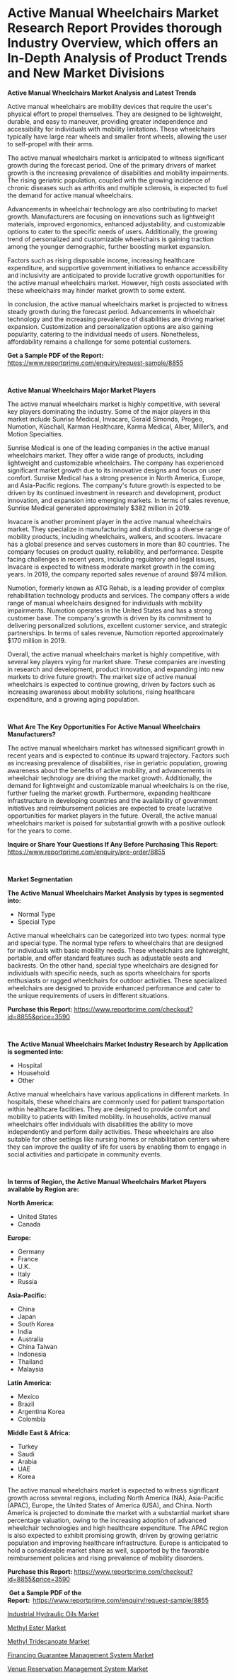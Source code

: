 <p><h1>Active Manual Wheelchairs Market Research Report Provides thorough Industry Overview, which offers an In-Depth Analysis of Product Trends and New Market Divisions</h1></p><p><strong>Active Manual Wheelchairs Market Analysis and Latest Trends</strong></p>
<p><p>Active manual wheelchairs are mobility devices that require the user's physical effort to propel themselves. They are designed to be lightweight, durable, and easy to maneuver, providing greater independence and accessibility for individuals with mobility limitations. These wheelchairs typically have large rear wheels and smaller front wheels, allowing the user to self-propel with their arms.</p><p>The active manual wheelchairs market is anticipated to witness significant growth during the forecast period. One of the primary drivers of market growth is the increasing prevalence of disabilities and mobility impairments. The rising geriatric population, coupled with the growing incidence of chronic diseases such as arthritis and multiple sclerosis, is expected to fuel the demand for active manual wheelchairs.</p><p>Advancements in wheelchair technology are also contributing to market growth. Manufacturers are focusing on innovations such as lightweight materials, improved ergonomics, enhanced adjustability, and customizable options to cater to the specific needs of users. Additionally, the growing trend of personalized and customizable wheelchairs is gaining traction among the younger demographic, further boosting market expansion.</p><p>Factors such as rising disposable income, increasing healthcare expenditure, and supportive government initiatives to enhance accessibility and inclusivity are anticipated to provide lucrative growth opportunities for the active manual wheelchairs market. However, high costs associated with these wheelchairs may hinder market growth to some extent.</p><p>In conclusion, the active manual wheelchairs market is projected to witness steady growth during the forecast period. Advancements in wheelchair technology and the increasing prevalence of disabilities are driving market expansion. Customization and personalization options are also gaining popularity, catering to the individual needs of users. Nonetheless, affordability remains a challenge for some potential customers.</p></p>
<p><strong>Get a Sample PDF of the Report:&nbsp;</strong> <a href="https://www.reportprime.com/enquiry/request-sample/8855">https://www.reportprime.com/enquiry/request-sample/8855</a></p>
<p>&nbsp;</p>
<p><strong>Active Manual Wheelchairs Major Market Players</strong></p>
<p><p>The active manual wheelchairs market is highly competitive, with several key players dominating the industry. Some of the major players in this market include Sunrise Medical, Invacare, Gerald Simonds, Progeo, Numotion, Küschall, Karman Healthcare, Karma Medical, Alber, Miller’s, and Motion Specialties.</p><p>Sunrise Medical is one of the leading companies in the active manual wheelchairs market. They offer a wide range of products, including lightweight and customizable wheelchairs. The company has experienced significant market growth due to its innovative designs and focus on user comfort. Sunrise Medical has a strong presence in North America, Europe, and Asia-Pacific regions. The company's future growth is expected to be driven by its continued investment in research and development, product innovation, and expansion into emerging markets. In terms of sales revenue, Sunrise Medical generated approximately $382 million in 2019.</p><p>Invacare is another prominent player in the active manual wheelchairs market. They specialize in manufacturing and distributing a diverse range of mobility products, including wheelchairs, walkers, and scooters. Invacare has a global presence and serves customers in more than 80 countries. The company focuses on product quality, reliability, and performance. Despite facing challenges in recent years, including regulatory and legal issues, Invacare is expected to witness moderate market growth in the coming years. In 2019, the company reported sales revenue of around $974 million.</p><p>Numotion, formerly known as ATG Rehab, is a leading provider of complex rehabilitation technology products and services. The company offers a wide range of manual wheelchairs designed for individuals with mobility impairments. Numotion operates in the United States and has a strong customer base. The company's growth is driven by its commitment to delivering personalized solutions, excellent customer service, and strategic partnerships. In terms of sales revenue, Numotion reported approximately $170 million in 2019.</p><p>Overall, the active manual wheelchairs market is highly competitive, with several key players vying for market share. These companies are investing in research and development, product innovation, and expanding into new markets to drive future growth. The market size of active manual wheelchairs is expected to continue growing, driven by factors such as increasing awareness about mobility solutions, rising healthcare expenditure, and a growing aging population.</p></p>
<p>&nbsp;</p>
<p><strong>What Are The Key Opportunities For Active Manual Wheelchairs Manufacturers?</strong></p>
<p><p>The active manual wheelchairs market has witnessed significant growth in recent years and is expected to continue its upward trajectory. Factors such as increasing prevalence of disabilities, rise in geriatric population, growing awareness about the benefits of active mobility, and advancements in wheelchair technology are driving the market growth. Additionally, the demand for lightweight and customizable manual wheelchairs is on the rise, further fueling the market growth. Furthermore, expanding healthcare infrastructure in developing countries and the availability of government initiatives and reimbursement policies are expected to create lucrative opportunities for market players in the future. Overall, the active manual wheelchairs market is poised for substantial growth with a positive outlook for the years to come.</p></p>
<p><strong>Inquire or Share Your Questions If Any Before Purchasing This Report:</strong> <a href="https://www.reportprime.com/enquiry/pre-order/8855">https://www.reportprime.com/enquiry/pre-order/8855</a></p>
<p>&nbsp;</p>
<p><strong>Market Segmentation</strong></p>
<p><strong>The Active Manual Wheelchairs Market Analysis by types is segmented into:</strong></p>
<p><ul><li>Normal Type</li><li>Special Type</li></ul></p>
<p><p>Active manual wheelchairs can be categorized into two types: normal type and special type. The normal type refers to wheelchairs that are designed for individuals with basic mobility needs. These wheelchairs are lightweight, portable, and offer standard features such as adjustable seats and backrests. On the other hand, special type wheelchairs are designed for individuals with specific needs, such as sports wheelchairs for sports enthusiasts or rugged wheelchairs for outdoor activities. These specialized wheelchairs are designed to provide enhanced performance and cater to the unique requirements of users in different situations.</p></p>
<p><strong>Purchase this Report:&nbsp;</strong><a href="https://www.reportprime.com/checkout?id=8855&price=3590">https://www.reportprime.com/checkout?id=8855&price=3590</a></p>
<p>&nbsp;</p>
<p><strong>The Active Manual Wheelchairs Market Industry Research by Application is segmented into:</strong></p>
<p><ul><li>Hospital</li><li>Household</li><li>Other</li></ul></p>
<p><p>Active manual wheelchairs have various applications in different markets. In hospitals, these wheelchairs are commonly used for patient transportation within healthcare facilities. They are designed to provide comfort and mobility to patients with limited mobility. In households, active manual wheelchairs offer individuals with disabilities the ability to move independently and perform daily activities. These wheelchairs are also suitable for other settings like nursing homes or rehabilitation centers where they can improve the quality of life for users by enabling them to engage in social activities and participate in community events.</p></p>
<p>&nbsp;</p>
<p><strong>In terms of Region, the Active Manual Wheelchairs Market Players available by Region are:</strong></p>
<p>
    <p> <strong> North America: </strong>
        <ul>
            <li>United States</li>
            <li>Canada</li>
        </ul>
        </p> 
    <p> <strong> Europe: </strong>
        <ul>
            <li>Germany</li>
            <li>France</li>
            <li>U.K.</li>
            <li>Italy</li>
            <li>Russia</li>
        </ul>
        </p> 
    <p> <strong> Asia-Pacific: </strong>
        <ul>
            <li>China</li>
            <li>Japan</li>
            <li>South Korea</li>
            <li>India</li>
            <li>Australia</li>
            <li>China Taiwan</li>
            <li>Indonesia</li>
            <li>Thailand</li>
            <li>Malaysia</li>
        </ul>
        </p> 
    <p> <strong> Latin America: </strong>
        <ul>
            <li>Mexico</li>
            <li>Brazil</li>
            <li>Argentina Korea</li>
            <li>Colombia</li>
        </ul>
        </p> 
    <p> <strong> Middle East & Africa: </strong>
        <ul>
            <li>Turkey</li>
            <li>Saudi</li>
            <li>Arabia</li>
            <li>UAE</li>
            <li>Korea</li>
        </ul>
    </p>
    </p>
<p><p>The active manual wheelchairs market is expected to witness significant growth across several regions, including North America (NA), Asia-Pacific (APAC), Europe, the United States of America (USA), and China. North America is projected to dominate the market with a substantial market share percentage valuation, owing to the increasing adoption of advanced wheelchair technologies and high healthcare expenditure. The APAC region is also expected to exhibit promising growth, driven by growing geriatric population and improving healthcare infrastructure. Europe is anticipated to hold a considerable market share as well, supported by the favorable reimbursement policies and rising prevalence of mobility disorders.</p></p>
<p><strong>Purchase this Report: </strong><a href="https://www.reportprime.com/checkout?id=8855&price=3590">https://www.reportprime.com/checkout?id=8855&price=3590</a></p>
<p>&nbsp;<strong>Get a Sample PDF of the Report:&nbsp;&nbsp;</strong><a href="https://www.reportprime.com/enquiry/request-sample/8855">https://www.reportprime.com/enquiry/request-sample/8855</a></p>
<p><strong></strong></p>
<p><p><a href="https://medium.com/@tiannathiel2023/industrial-hydraulic-oils-market-outlook-industry-overview-and-forecast-2024-to-2031-a7ef55ecb38b">Industrial Hydraulic Oils Market</a></p><p><a href="https://medium.com/@tiannathiel2023/methyl-ester-market-exploring-market-share-market-trends-and-future-growth-131ebbef67d8">Methyl Ester Market</a></p><p><a href="https://medium.com/@tiannathiel2023/methyl-tridecanoate-market-size-market-outlook-and-market-forecast-2024-to-2031-1999acac3f2d">Methyl Tridecanoate Market</a></p><p><a href="https://github.com/suaretopek9/Market-Research-Report-List-1/blob/main/financing-guarantee-management-system-market.md">Financing Guarantee Management System Market</a></p><p><a href="https://github.com/bentleemidoriestelle7o/Market-Research-Report-List-1/blob/main/venue-reservation-management-system-market.md">Venue Reservation Management System Market</a></p></p>